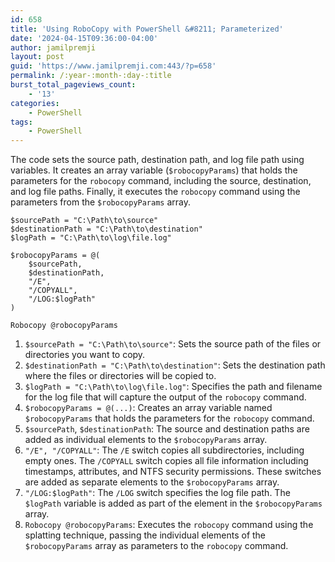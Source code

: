 ```yaml
---
id: 658
title: 'Using RoboCopy with PowerShell &#8211; Parameterized'
date: '2024-04-15T09:36:00-04:00'
author: jamilpremji
layout: post
guid: 'https://www.jamilpremji.com:443/?p=658'
permalink: /:year-:month-:day-:title
burst_total_pageviews_count:
    - '13'
categories:
    - PowerShell
tags:
    - PowerShell
---
```


The code sets the source path, destination path, and log file path using variables. It creates an array variable (`$robocopyParams`) that holds the parameters for the `robocopy` command, including the source, destination, and log file paths. Finally, it executes the `robocopy` command using the parameters from the `$robocopyParams` array.

```
$sourcePath = "C:\Path\to\source"
$destinationPath = "C:\Path\to\destination"
$logPath = "C:\Path\to\log\file.log"

$robocopyParams = @(
    $sourcePath,
    $destinationPath,
    "/E",
    "/COPYALL",
    "/LOG:$logPath"
)

Robocopy @robocopyParams

```

1. `$sourcePath = "C:\Path\to\source"`: Sets the source path of the files or directories you want to copy.
2. `$destinationPath = "C:\Path\to\destination"`: Sets the destination path where the files or directories will be copied to.
3. `$logPath = "C:\Path\to\log\file.log"`: Specifies the path and filename for the log file that will capture the output of the `robocopy` command.
4. `$robocopyParams = @(...)`: Creates an array variable named `$robocopyParams` that holds the parameters for the `robocopy` command.
5. `$sourcePath`, `$destinationPath`: The source and destination paths are added as individual elements to the `$robocopyParams` array.
6. `"/E", "/COPYALL"`: The `/E` switch copies all subdirectories, including empty ones. The `/COPYALL` switch copies all file information including timestamps, attributes, and NTFS security permissions. These switches are added as separate elements to the `$robocopyParams` array.
7. `"/LOG:$logPath"`: The `/LOG` switch specifies the log file path. The `$logPath` variable is added as part of the element in the `$robocopyParams` array.
8. `Robocopy @robocopyParams`: Executes the `robocopy` command using the splatting technique, passing the individual elements of the `$robocopyParams` array as parameters to the `robocopy` command.